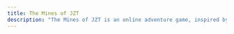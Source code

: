 ```yaml
---
title: The Mines of JZT
description: "The Mines of JZT is an online adventure game, inspired by ZZT—A DOS-era adventure game—playable online for free."
---
```

